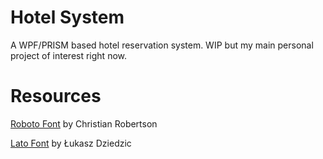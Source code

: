 ﻿# Hotel System

A WPF/PRISM based hotel reservation system. WIP but my main personal project of interest right now.

# Resources

<p><a href="https://github.com/google/roboto/">Roboto Font</a> by Christian Robertson</p>
<p><a href="http://www.latofonts.com/">Lato Font</a> by Łukasz Dziedzic</p>
